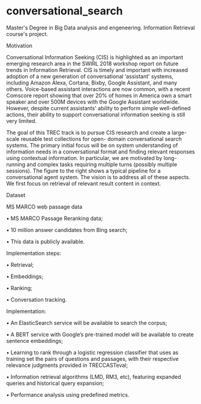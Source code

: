 # conversational_search

Master's Degree in Big Data analysis and engeneering. Information Retrieval course's project.

Motivation

Conversational Information Seeking (CIS) is highlighted as an important emerging research area in the SWIRL
2018 workshop report on future trends in Information Retrieval. CIS is timely and important with increased
adoption of a new generation of conversational ‘assistant' systems, including Amazon Alexa, Cortana, Bixby,
Google Assistant, and many others. Voice-based assistant interactions are now common, with a recent Comscore
report showing that over 20% of homes in America own a smart speaker and over 500M devices with the Google
Assistant worldwide. However, despite current assistants' ability to perform simple well-defined actions, their
ability to support conversational information seeking is still very limited.

The goal of this TREC track is to pursue CIS research and create a large-scale reusable test collections for open-
domain conversational search systems. The primary initial focus will be on system understanding of information
needs in a conversational format and finding relevant responses using contextual information. In particular, we
are motivated by long-running and complex tasks requiring multiple turns (possibly multiple sessions). The figure
to the right shows a typical pipeline for a conversational agent system. The vision is to address all of these
aspects. We first focus on retrieval of relevant result content in context.


Dataset

MS MARCO web passage data

  • MS MARCO Passage Reranking data;

  • 10 million answer candidates from Bing search;

  • This data is publicly available.


Implementation steps:

  • Retrieval;

  • Embeddings;

  • Ranking;

  • Conversation tracking.


Implementation:

  • An ElasticSearch service will be available to search the corpus;

  • A BERT service with Google’s pre-trained model will be available to create sentence embeddings;

  • Learning to rank through a logistic regression classifier that uses as training set the pairs of questions and passages, with their respective relevance judgments provided in TRECCASTeval;

  • Information retrieval algorithms (LMD, RM3, etc), featuring expanded queries and historical query expansion;

  • Performance analysis using predefined metrics.
